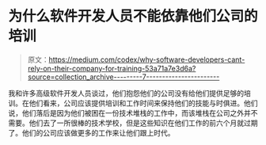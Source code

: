# 为什么软件开发人员不能依靠他们公司的培训

> 原文：<https://medium.com/codex/why-software-developers-cant-rely-on-their-company-for-training-53a71a7e3d6a?source=collection_archive---------7----------------------->

我和许多高级软件开发人员谈过，他们抱怨他们的公司没有给他们提供足够的培训。在他们看来，公司应该提供培训和工作时间来保持他们的技能与时俱进。他们说，他们落后是因为他们被困在一份技术堆栈的工作中，而该堆栈在公司之外并不需要。他们去了一所很棒的技术学校，但是这些知识在他们工作的前六个月就过期了。他们的公司应该做更多的工作来让他们跟上时代。